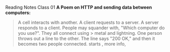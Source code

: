 Reading Notes Class 01
**A Poem on HTTP and sending data between computers:**
> A cell interacts with another. A client requests to a 
> server. A server responds to a client. People may squander 
> with, "Which computer do you use?". They all connect using > metal and lightning. One person throws out a line to the 
> other. The line says "200 OK," and then it becomes two 
> people connected. <link> starts , more info, <script> then > some more. 0000000's and 111111111's. 

Describe how HTML, CSS, and JS files are "parsed" in the browser.

**Ever wonder how HTML, CSS, and JS files are "*parsed" in the browser? *(In what order does your computer read the site you are on)**
> The browser goes into HTML first going through the <link> to external CSS stylesheets and any <script>
> As the website parses the HTML, it sends back requests to the server for CSS files it has found from the <link> elements. So like a flubber, the ball bounces from one spot to the other and throws back signals to the other flubber what it is doing. Then, JavaScript files were found from <script> elements, which parsed the CSS and JavaScript.
>Sophia, what does that mean? It means that the computer has a certain way of showing you information, like a connects the dots; if you skip around, you will not guess what the image is.

### How can you find images to add to a Website?

Our class recommends to find an image, go to [google images](https://www.google.com/imghp?gws_rd=ssl). Many photos are copyrighted, so we recommend clicking on the Tools button and then the resulting Usage rights option that appears below. You should choose the option Creative Commons licenses. It is good practice to shout out where you got your photos. Images in web 2.0 is a very murky area, so please reach out to me so we can chat more on this.

How do you create a String vs. a Number in JavaScript?

What is a Variable, and why are they essential in JavaScript?
1. [Class 01](https://github.com/SophiaG20/Reading-Notes201/blob/de2d774de48712038f927ba6c13fe5a2ff6343a5/Class%2001)
2. [Class 02](https://github.com/SophiaG20/Reading-Notes201/blob/d0e94e3208eed6a783d3d382681f195e5e44681d/Class%2002)
3. [Class 03](https://github.com/SophiaG20/Reading-Notes201/blob/93920855f82744512e0aa74d1c62a4bf3545b528/Class%2003)
4. [Class 04](https://github.com/SophiaG20/Reading-Notes201/blob/93920855f82744512e0aa74d1c62a4bf3545b528/Class%2004)
5. [Class 05](https://github.com/SophiaG20/Reading-Notes201/blob/93920855f82744512e0aa74d1c62a4bf3545b528/Class%2005)
6. [Class 06](https://github.com/SophiaG20/Reading-Notes201/blob/93920855f82744512e0aa74d1c62a4bf3545b528/Class%2006)
7. [Class 07](https://github.com/SophiaG20/Reading-Notes201/blob/93920855f82744512e0aa74d1c62a4bf3545b528/Class%2007)
8. [Class 08](https://github.com/SophiaG20/Reading-Notes201/blob/93920855f82744512e0aa74d1c62a4bf3545b528/Class%2008)
9. [Class 09](https://github.com/SophiaG20/Reading-Notes201/blob/93920855f82744512e0aa74d1c62a4bf3545b528/Class%2009)
10. [Class 10](https://github.com/SophiaG20/Reading-Notes201/blob/93920855f82744512e0aa74d1c62a4bf3545b528/Class%2010)
11. [Class 11](https://github.com/SophiaG20/Reading-Notes201/blob/93920855f82744512e0aa74d1c62a4bf3545b528/Class%2011)
12. [Class 12](https://github.com/SophiaG20/Reading-Notes201/blob/93920855f82744512e0aa74d1c62a4bf3545b528/Class%2012)
13. [Class 13](https://github.com/SophiaG20/Reading-Notes201/blob/93920855f82744512e0aa74d1c62a4bf3545b528/Class%2013)
14. [Class 14](https://github.com/SophiaG20/Reading-Notes201/blob/93920855f82744512e0aa74d1c62a4bf3545b528/Class%2014)
15. [Class 15](https://github.com/SophiaG20/Reading-Notes201/blob/93920855f82744512e0aa74d1c62a4bf3545b528/Class%2015)